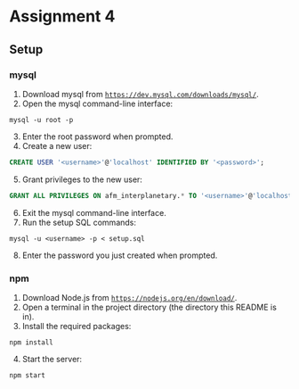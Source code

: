 # Assignment 4

## Setup

### mysql

1. Download mysql from [`https://dev.mysql.com/downloads/mysql/`](https://dev.mysql.com/downloads/mysql/).
2. Open the mysql command-line interface:
```
mysql -u root -p
```
3. Enter the root password when prompted.
4. Create a new user:
```sql
CREATE USER '<username>'@'localhost' IDENTIFIED BY '<password>';
```
5. Grant privileges to the new user:
```sql
GRANT ALL PRIVILEGES ON afm_interplanetary.* TO '<username>'@'localhost';
```
6. Exit the mysql command-line interface.
7. Run the setup SQL commands:
```
mysql -u <username> -p < setup.sql
```
8. Enter the password you just created when prompted. 

### npm

1. Download Node.js from [`https://nodejs.org/en/download/`](https://nodejs.org/en/download/).
2. Open a terminal in the project directory (the directory this README is in).
3. Install the required packages:
```
npm install
```
4. Start the server:
```
npm start
```

<!-- 
## Usage

### Home Page

1. Navigate to [`http://localhost:8080/`](http://localhost:8080/) in your browser.

### Sign Up Page

1. From the `Home` page, click the `Sign Up` link in the upper-right corner of the page.
   * Alternatively, navigate to [`http://localhost:8080/signup`](http://localhost:8080/signup) in your browser.
2. Create a new accout following the message in the form.
3. Click the `Create Account` button.
   * If any error messages appear, correct them and click the `Create Account` button again.

### Login Page

1. Once you have successfully created a new account, you will be automatically redirected to the `Login` page.
   * Alternatively, navigate to [`http://localhost:8080/login`](http://localhost:8080/login) in your browser.
   * Or, click the `Login` link in the upper-right corner of any other page.
2. Enter the username and password that you just created.
3. Click the `Login` button.
   * If any error messages appear, correct them and click the `Login` button again.

### Home Page (Logged In)

1. Once you have successfully logged in to your account, you will be automatically redirected back to the `Home` page.
2. If you attempt to navigate to the `Sign Up` or `Login` page you will be immediately redirected back to the `Home` page.
3. Click the `Logout` link in the upper-right corner of the page to log out.

### Reset Password Page

1. Navigate to the `Login` page.
   * Alternatively, navigate to [`http://localhost:8080/reset`](http://localhost:8080/reset) in your browser.
2. Enter your username and click the `Submit` button.
   * If any error messages appear, correct them and click the `Submit` button again.
3. Answer your security question and enter a new password.
4. Click the `Reset Password` button.
   * If any error messages appear, correct them and click the `Reset Password` button again.
5. You will automatically be redirected to the `Login` page where you can log in with your new credentials. -->
